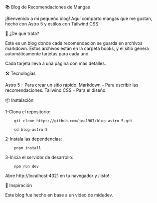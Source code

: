 📚 Blog de Recomendaciones de Mangas

¡Bienvenido a mi pequeño blog! Aquí comparto mangas que me gustan, hecho con Astro 5 y estilos con Tailwind CSS.

🚀 ¿De qué trata?

Este es un blog donde cada recomendación se guarda en archivos markdown. Estos archivos están en la carpeta books, y el sitio genera automáticamente tarjetas para cada uno.

Cada tarjeta lleva a una página con más detalles.

🛠️ Tecnologías

Astro 5 – Para crear un sitio rápido.
Markdown – Para escribir las recomendaciones.
Tailwind CSS – Para el diseño.

📦 Instalación

1-Clona el repositorio:
```
    git clone https://github.com/joa1907/blog-astro-5.git
```
```  
    cd blog-astro-5
```
2-Instala las dependencias:
```
    pnpm install
```

3-Inicia el servidor de desarrollo:
```
    npm run dev
```

Abre http://localhost:4321 en tu navegador y ¡listo!

🌟 Inspiración

Este blog fue hecho en base a un video de midudev.
